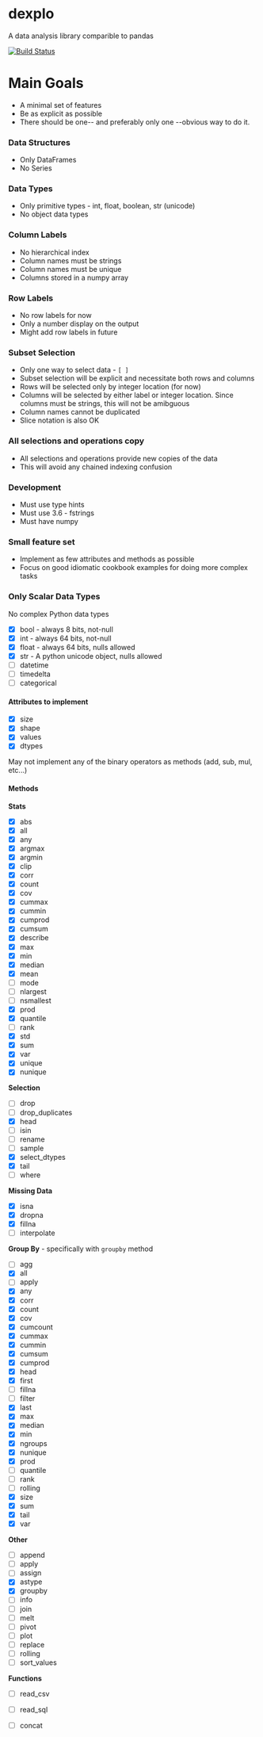 # dexplo
A data analysis library comparible to pandas

[![Build Status](https://travis-ci.org/dexplo/dexplo.svg?branch=master)](https://travis-ci.org/dexplo/dexplo)

# Main Goals
* A minimal set of features 
* Be as explicit as possible
* There should be one-- and preferably only one --obvious way to do it.

### Data Structures
* Only DataFrames
* No Series

### Data Types
* Only primitive types - int, float, boolean, str (unicode)
* No object data types

### Column Labels
* No hierarchical index
* Column names must be strings
* Column names must be unique
* Columns stored in a numpy array

### Row Labels
* No row labels for now
* Only a number display on the output
* Might add row labels in future

### Subset Selection
* Only one way to select data - `[ ]`
* Subset selection will be explicit and necessitate both rows and columns
* Rows will be selected only by integer location (for now)
* Columns will be selected by either label or integer location. Since columns must be strings, this will not be amibguous
* Column names cannot be duplicated
* Slice notation is also OK

### All selections and operations copy
* All selections and operations provide new copies of the data
* This will avoid any chained indexing confusion

### Development
* Must use type hints
* Must use 3.6 - fstrings
* Must have numpy


### Small feature set
* Implement as few attributes and methods as possible
* Focus on good idiomatic cookbook examples for doing more complex tasks

### Only Scalar Data Types
No complex Python data types
- [x] bool - always 8 bits, not-null
- [x] int - always 64 bits, not-null
- [x] float - always 64 bits, nulls allowed
- [x] str - A python unicode object, nulls allowed
- [ ] datetime
- [ ] timedelta
- [ ] categorical

#### Attributes to implement
- [x] size
- [x] shape
- [x] values
- [x] dtypes

May not implement any of the binary operators as methods (add, sub, mul, etc...)

#### Methods
**Stats**

- [x] abs
- [x] all
- [x] any
- [x] argmax
- [x] argmin
- [x] clip
- [x] corr
- [x] count
- [x] cov
- [x] cummax
- [x] cummin
- [x] cumprod
- [x] cumsum
- [x] describe
- [x] max
- [x] min
- [x] median
- [x] mean
- [ ] mode
- [ ] nlargest
- [ ] nsmallest
- [x] prod
- [x] quantile
- [ ] rank
- [x] std
- [x] sum
- [x] var
- [x] unique
- [x] nunique

**Selection**

- [ ] drop
- [ ] drop_duplicates
- [x] head
- [ ] isin
- [ ] rename
- [ ] sample
- [x] select_dtypes
- [x] tail
- [ ] where

**Missing Data**

- [x] isna
- [x] dropna
- [x] fillna
- [ ] interpolate

**Group By** - specifically with `groupby` method
- [ ] agg
- [x] all
- [ ] apply
- [x] any
- [x] corr
- [x] count
- [x] cov
- [x] cumcount
- [x] cummax
- [x] cummin
- [x] cumsum
- [x] cumprod
- [x] head
- [x] first
- [ ] fillna
- [ ] filter
- [x] last
- [x] max
- [x] median
- [x] min
- [x] ngroups
- [x] nunique
- [x] prod
- [ ] quantile
- [ ] rank
- [ ] rolling
- [x] size
- [x] sum
- [x] tail
- [x] var

**Other**

- [ ] append
- [ ] apply
- [ ] assign
- [x] astype
- [x] groupby
- [ ] info
- [ ] join
- [ ] melt
- [ ] pivot
- [ ] plot
- [ ] replace
- [ ] rolling
- [ ] sort_values

**Functions**

- [ ] read_csv
- [ ] read_sql
- [ ] concat

